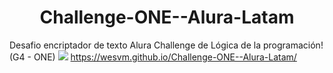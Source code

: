 <h1 align="center">Challenge-ONE--Alura-Latam</h1>

Desafio encriptador de texto Alura Challenge de Lógica de la programación! (G4 - ONE)
<img src="https://bafybeicrpyridpqsfmrscozhi3ltz4tsyj6mzkcscrrdfq5h64qs7rkrle.ipfs.w3s.link/desafio.png">
https://wesvm.github.io/Challenge-ONE--Alura-Latam/
